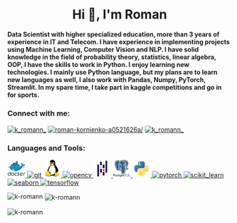 <h1 align="center">Hi 👋, I'm Roman</h1>


**<b>Data Scientist</b> with higher specialized education, more than 3 years of experience in IT and Telecom. I have experience in implementing projects using <b>Machine Learning</b>, <b>Computer Vision</b> and <b>NLP</b>. I have solid knowledge in the field of probability theory, statistics, linear algebra, OOP, I have the skills to work in <b>Python</b>. I enjoy learning new technologies. I mainly use <b>Python</b> language, but my plans are to learn new languages as well, I also work with <b>Pandas</b>, <b>Numpy</b>, <b>PyTorch</b>, <b>Streamlit</b>. In my spare time, I take part in kaggle competitions and go in for sports.**

<h3 align="left">Connect with me:</h3>
<p align="left">
<a href="https://codepen.io/k_romann_" target="blank"><img align="center" src="https://raw.githubusercontent.com/rahuldkjain/github-profile-readme-generator/master/src/images/icons/Social/codepen.svg" alt="k_romann_" height="30" width="40" /></a>
<a href="https://linkedin.com/in/roman-kornienko-a0521626a/" target="blank"><img align="center" src="https://raw.githubusercontent.com/rahuldkjain/github-profile-readme-generator/master/src/images/icons/Social/linked-in-alt.svg" alt="roman-kornienko-a0521626a/" height="30" width="40" /></a>
<a href="https://instagram.com/k_romann_" target="blank"><img align="center" src="https://raw.githubusercontent.com/rahuldkjain/github-profile-readme-generator/master/src/images/icons/Social/instagram.svg" alt="k_romann_" height="30" width="40" /></a>
</p>

<h3 align="left">Languages and Tools:</h3>
<p align="left"> <a href="https://www.docker.com/" target="_blank" rel="noreferrer"> <img src="https://raw.githubusercontent.com/devicons/devicon/master/icons/docker/docker-original-wordmark.svg" alt="docker" width="40" height="40"/> </a> <a href="https://git-scm.com/" target="_blank" rel="noreferrer"> <img src="https://www.vectorlogo.zone/logos/git-scm/git-scm-icon.svg" alt="git" width="40" height="40"/> </a> <a href="https://www.linux.org/" target="_blank" rel="noreferrer"> <img src="https://raw.githubusercontent.com/devicons/devicon/master/icons/linux/linux-original.svg" alt="linux" width="40" height="40"/> </a> <a href="https://opencv.org/" target="_blank" rel="noreferrer"> <img src="https://www.vectorlogo.zone/logos/opencv/opencv-icon.svg" alt="opencv" width="40" height="40"/> </a> <a href="https://pandas.pydata.org/" target="_blank" rel="noreferrer"> <img src="https://raw.githubusercontent.com/devicons/devicon/2ae2a900d2f041da66e950e4d48052658d850630/icons/pandas/pandas-original.svg" alt="pandas" width="40" height="40"/> </a> <a href="https://www.postgresql.org" target="_blank" rel="noreferrer"> <img src="https://raw.githubusercontent.com/devicons/devicon/master/icons/postgresql/postgresql-original-wordmark.svg" alt="postgresql" width="40" height="40"/> </a> <a href="https://www.python.org" target="_blank" rel="noreferrer"> <img src="https://raw.githubusercontent.com/devicons/devicon/master/icons/python/python-original.svg" alt="python" width="40" height="40"/> </a> <a href="https://pytorch.org/" target="_blank" rel="noreferrer"> <img src="https://www.vectorlogo.zone/logos/pytorch/pytorch-icon.svg" alt="pytorch" width="40" height="40"/> </a> <a href="https://scikit-learn.org/" target="_blank" rel="noreferrer"> <img src="https://upload.wikimedia.org/wikipedia/commons/0/05/Scikit_learn_logo_small.svg" alt="scikit_learn" width="40" height="40"/> </a> <a href="https://seaborn.pydata.org/" target="_blank" rel="noreferrer"> <img src="https://seaborn.pydata.org/_images/logo-mark-lightbg.svg" alt="seaborn" width="40" height="40"/> </a> <a href="https://www.tensorflow.org" target="_blank" rel="noreferrer"> <img src="https://www.vectorlogo.zone/logos/tensorflow/tensorflow-icon.svg" alt="tensorflow" width="40" height="40"/> </a> </p>

<p><img align="left" src="https://github-readme-stats.vercel.app/api/top-langs?username=k-romann&show_icons=true&locale=en&layout=compact" alt="k-romann" /></p>

<p>&nbsp;<img align="center" src="https://github-readme-stats.vercel.app/api?username=k-romann&show_icons=true&locale=en" alt="k-romann" /></p>

<p><img align="center" src="https://github-readme-streak-stats.herokuapp.com/?user=k-romann&" alt="k-romann" /></p>

